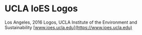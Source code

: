 # UCLA IoES Logos
Los Angeles, 2016
Logos, UCLA Institute of the Environment and Sustainability
[www.ioes.ucla.edu](https://www.ioes.ucla.edu)
